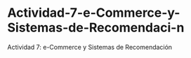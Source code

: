 # Actividad-7-e-Commerce-y-Sistemas-de-Recomendaci-n
Actividad 7: e-Commerce y Sistemas de Recomendación
